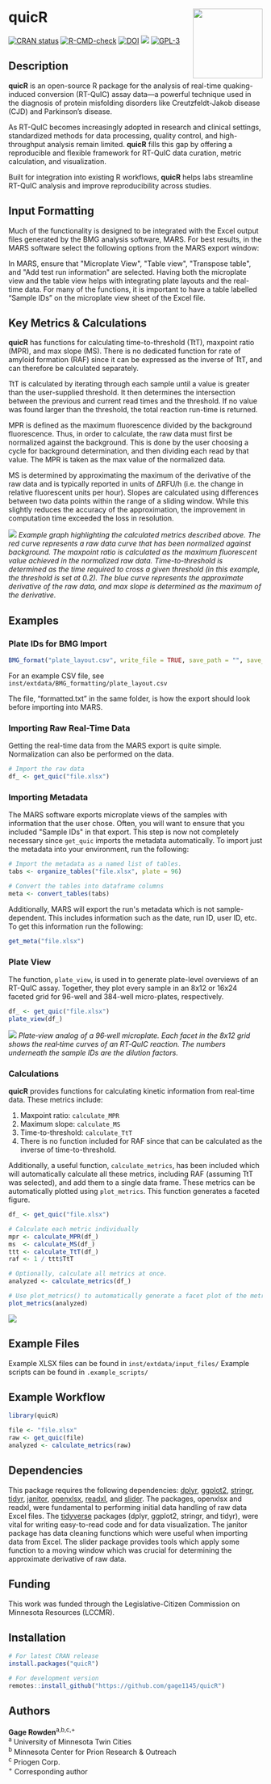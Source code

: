 # quicR <img src="man/figures/logo.png" align="right" height="138"/>

<!-- badges: start -->

[![CRAN status](https://www.r-pkg.org/badges/version/quicR)](https://cran.r-project.org/package=quicR) [![R-CMD-check](https://github.com/gage1145/quicR/actions/workflows/R-CMD-check.yml/badge.svg)](https://github.com/gage1145/quicR/actions/workflows/R-CMD-check.yml) [![DOI](https://img.shields.io/badge/DOI-10.2139%2Fssrn.5188757-blue)](https://doi.org/10.2139/ssrn.5188757) [![](https://cranlogs.r-pkg.org/badges/quicR)](https://cran.r-project.org/package=quicR) [![GPL-3](https://img.shields.io/badge/license-GPL3-blue.svg)](LICENSE)

<!-- badges: end -->

## Description
**quicR** is an open-source R package for the analysis of real-time quaking-induced conversion (RT-QuIC) assay data—a powerful technique used in the diagnosis of protein misfolding disorders like Creutzfeldt-Jakob disease (CJD) and Parkinson’s disease.

As RT-QuIC becomes increasingly adopted in research and clinical settings, standardized methods for data processing, quality control, and high-throughput analysis remain limited. **quicR** fills this gap by offering a reproducible and flexible framework for RT-QuIC data
curation, metric calculation, and visualization.

Built for integration into existing R workflows, **quicR** helps labs streamline RT-QuIC analysis and improve reproducibility across studies.

## Input Formatting
Much of the functionality is designed to be integrated with the Excel output files generated by the BMG analysis software, MARS. For best results, in the MARS software select the following options from the MARS export window:

In MARS, ensure that "Microplate View", "Table view", "Transpose table", and "Add test run information" are selected. Having both the microplate view and the table view helps with integrating plate layouts and the real-time data. For many of the functions, it is important to have a table labelled “Sample IDs” on the microplate view sheet of the Excel file.

## Key Metrics & Calculations
**quicR** has functions for calculating time-to-threshold (TtT), maxpoint ratio (MPR), and max slope (MS). There is no dedicated function for rate of amyloid formation (RAF) since it can be expressed as the inverse of TtT, and can therefore be calculated separately.

TtT is calculated by iterating through each sample until a value is greater than the user-supplied threshold. It then determines the intersection between the previous and current read times and the threshold. If no value was found larger than the threshold, the total reaction run-time is returned.

MPR is defined as the maximum fluorescence divided by the background fluorescence. Thus, in order to calculate, the raw data must first be normalized against the background. This is done by the user choosing a cycle for background determination, and then dividing each read by that value. The MPR is taken as the max value of the normalized data.

MS is determined by approximating the maximum of the derivative of the raw data and is typically reported in units of ΔRFU/h (i.e. the change in relative fluorescent units per hour). Slopes are calculated using differences between two data points within the range of a sliding window. While this slightly reduces the accuracy of the approximation, the improvement in computation time exceeded the loss in resolution.

![](man/manuscript/images/metric_example.png) *Example graph highlighting the calculated metrics described above. The red curve represents a raw data curve that has been normalized against background. The maxpoint ratio is calculated as the maximum fluorescent value achieved in the normalized raw data. Time-to-threshold is determined as the time required to cross a given threshold (in this example, the threshold is set at 0.2). The blue curve represents the approximate derivative of the raw data, and max slope is determined as the maximum of the derivative.*

## Examples
### Plate IDs for BMG Import
``` r
BMG_format("plate_layout.csv", write_file = TRUE, save_path = "", save_name = "formatted.txt")
```

For an example CSV file, see
`inst/extdata/BMG_formatting/plate_layout.csv`

The file, “formatted.txt” in the same folder, is how the export should look before importing into MARS.

### Importing Raw Real-Time Data
Getting the real-time data from the MARS export is quite simple. Normalization can also be performed on the data.

``` r
# Import the raw data
df_ <- get_quic("file.xlsx")
```

### Importing Metadata
The MARS software exports microplate views of the samples with information that the user chose. Often, you will want to ensure that you included "Sample IDs" in that export. This step is now not completely necessary since `get_quic` imports the metadata automatically. To import just the metadata into your environment, run the following:

``` r
# Import the metadata as a named list of tables.
tabs <- organize_tables("file.xlsx", plate = 96)

# Convert the tables into dataframe columns
meta <- convert_tables(tabs)
```

Additionally, MARS will export the run's metadata which is not sample-dependent. This includes information such as the date, run ID, user ID, etc. To get this information run the following:

``` r
get_meta("file.xlsx")
```

### Plate View
The function, `plate_view`, is used in to generate plate-level overviews of an RT-QuIC assay. Together, they plot every sample in an 8x12 or 16x24 faceted grid for 96-well and 384-well micro-plates, respectively.

``` r
df_ <- get_quic("file.xlsx")
plate_view(df_)
```

![](man/manuscript/images/plate_view.png) *Plate‐view analog of a 96‐well microplate. Each facet in the 8x12 grid shows the real‐time curves of an RT‐QuIC reaction. The numbers underneath the sample IDs are the dilution factors.*

### Calculations
**quicR** provides functions for calculating kinetic information from real-time data. These metrics include: 
1. Maxpoint ratio: `calculate_MPR` 
2. Maximum slope: `calculate_MS` 
3. Time-to-threshold: `calculate_TtT` 
4. There is no function included for RAF since that can be calculated as the inverse of time-to-threshold.

Additionally, a useful function, `calculate_metrics`, has been included which will automatically calculate all these metrics, including RAF (assuming TtT was selected), and add them to a single data frame. These metrics can be automatically plotted using `plot_metrics`. This function generates a faceted figure.

``` r
df_ <- get_quic("file.xlsx")

# Calculate each metric individually
mpr <- calculate_MPR(df_)
ms  <- calculate_MS(df_)
ttt <- calculate_TtT(df_)
raf <- 1 / ttt$TtT

# Optionally, calculate all metrics at once.
analyzed <- calculate_metrics(df_)

# Use plot_metrics() to automatically generate a facet plot of the metrics.
plot_metrics(analyzed)
```

![](man/manuscript/images/boxplot.png)

## Example Files
Example XLSX files can be found in `inst/extdata/input_files/`
Example scripts can be found in `.example_scripts/`

## Example Workflow
``` r
library(quicR)

file <- "file.xlsx"
raw <- get_quic(file)
analyzed <- calculate_metrics(raw)
```

## Dependencies
This package requires the following dependencies: [dplyr](https://dplyr.tidyverse.org/), [ggplot2](https://ggplot2.tidyverse.org/), [stringr](https://stringr.tidyverse.org/), [tidyr](https://tidyr.tidyverse.org/), [janitor](https://cran.r-project.org/web/packages/janitor/index.html), [openxlsx](https://cran.r-project.org/web/packages/readxl/index.html), [readxl](https://cran.r-project.org/web/packages/openxlsx/index.html), and [slider](https://cran.r-project.org/web/packages/slider/index.html). The packages, openxlsx and readxl, were fundamental to performing initial data handling of raw data Excel files. The [tidyverse](https://tidyverse.org/) packages (dplyr, ggplot2, stringr, and tidyr), were vital for writing easy-to-read code and for data visualization. The janitor package has data cleaning functions which were useful when importing data from Excel. The slider package provides tools which apply some function to a moving window which was crucial for determining the approximate derivative of raw data.

## Funding
This work was funded through the Legislative-Citizen Commission on Minnesota Resources (LCCMR).

## Installation
``` r
# For latest CRAN release
install.packages("quicR")

# For development version
remotes::install_github("https://github.com/gage1145/quicR")
```

## Authors
**Gage Rowden**<sup>a,b,c,+</sup>\
<sup>a</sup> University of Minnesota Twin Cities\
<sup>b</sup> Minnesota Center for Prion Research & Outreach\
<sup>c</sup> Priogen Corp.\
<sup>+</sup> Corresponding author
